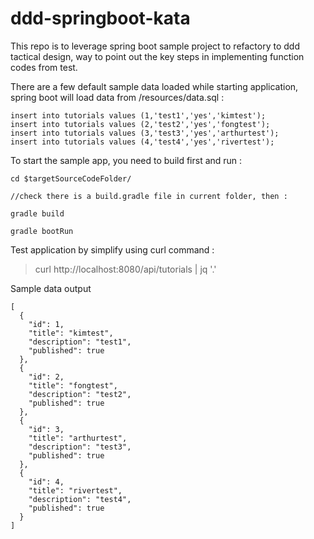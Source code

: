 # ddd-springboot-kata

This repo is to leverage spring boot sample project to refactory to ddd tactical design, way to point out the key steps in implementing function codes from test.

There are a few default sample data loaded while starting application, spring boot will load data from /resources/data.sql : 
```
insert into tutorials values (1,'test1','yes','kimtest');
insert into tutorials values (2,'test2','yes','fongtest');
insert into tutorials values (3,'test3','yes','arthurtest');
insert into tutorials values (4,'test4','yes','rivertest');
```

To start the sample app, you need to build first and run : 

```
cd $targetSourceCodeFolder/

//check there is a build.gradle file in current folder, then : 

gradle build

gradle bootRun
```

Test application by simplify using curl command : 
> curl http://localhost:8080/api/tutorials | jq '.'
> 

Sample data output
```
[
  {
    "id": 1,
    "title": "kimtest",
    "description": "test1",
    "published": true
  },
  {
    "id": 2,
    "title": "fongtest",
    "description": "test2",
    "published": true
  },
  {
    "id": 3,
    "title": "arthurtest",
    "description": "test3",
    "published": true
  },
  {
    "id": 4,
    "title": "rivertest",
    "description": "test4",
    "published": true
  }
]
```
